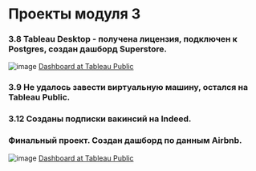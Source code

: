 # Проекты модуля 3

### 3.8 Tableau Desktop - получена лицензия, подключен к Postgres, создан дашборд Superstore.

![image](https://github.com/aldinus/DE-101/blob/main/Module3/Tableau_Dashboard.png)
[Dashboard at Tableau Public](https://public.tableau.com/app/profile/andrey.sozinov/viz/MySuperstore_16329379007340/Dashboard1)

### 3.9 Не удалось завести  виртуальную машину, остался на Tableau Public. 
### 3.12 Созданы подписки вакинсий на Indeed. 

### Финальный проект. Создан дашборд по данным Airbnb.
![image](https://github.com/aldinus/DE-101/blob/main/Module3/Tableau_Dashboard.png)
[Dashboard at Tableau Public](https://public.tableau.com/views/airbnb_16332740965890/Dashboard)


